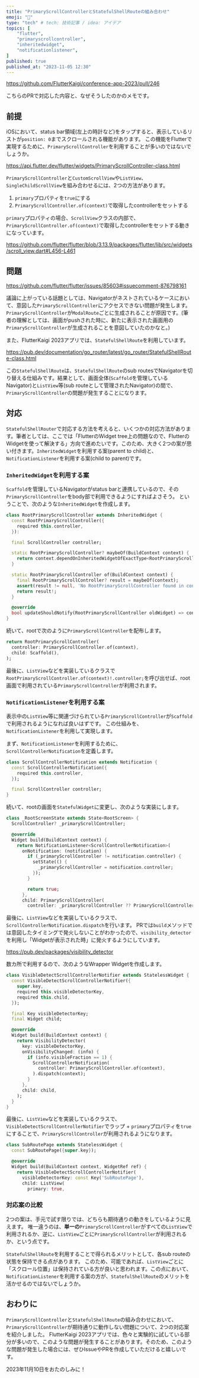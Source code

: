 ```yaml
---
title: "PrimaryScrollControllerとStatefulShellRouteの組み合わせ"
emoji: "📜"
type: "tech" # tech: 技術記事 / idea: アイデア
topics: [
    "flutter",
    "primaryscrollcontroller",
    "inheritedwidget",
    "notificationlistener",
]
published: true
published_at: "2023-11-05 12:30"
---
```


https://github.com/FlutterKaigi/conference-app-2023/pull/246

こちらのPRで対応した内容と、なぜそうしたのかのメモです。

## 前提

iOSにおいて、status bar領域(左上の時計など)をタップすると、表示しているリストが`position: 0`までスクロールされる機能があります。
この機能をFlutterで実現するために、`PrimaryScrollController`を利用することが多いのではないでしょうか。

https://api.flutter.dev/flutter/widgets/PrimaryScrollController-class.html

`PrimaryScrollController`と`CustomScrollView`や`ListView`、`SingleChildScrollView`を組み合わせるには、2つの方法があります。

1. `primary`プロパティを`true`にする
2. `PrimaryScrollController.of(context)`で取得したcontrollerをセットする

`primary`プロパティの場合、`ScrollView`クラスの内部で、`PrimaryScrollController.of(context)`で取得したcontrollerをセットする動きになっています。

https://github.com/flutter/flutter/blob/3.13.9/packages/flutter/lib/src/widgets/scroll_view.dart#L456-L461

## 問題

https://github.com/flutter/flutter/issues/85603#issuecomment-876798161

議論に上がっている話題としては、Navigatorがネストされているケースにおいて、意図した`PrimaryScrollController`にアクセスできない問題が発生します。`PrimaryScrollController`が`ModalRoute`ごとに生成されることが原因です。(筆者の理解としては、画面がpushされた時に、新たに表示された画面用の`PrimaryScrollController`が生成されることを意図していたのかなと。)

また、FlutterKaigi 2023アプリでは、`StatefulShellRoute`を利用しています。

https://pub.dev/documentation/go_router/latest/go_router/StatefulShellRoute-class.html

この`StatefulShellRoute`は、`StatefulShellRoute`のsub routesでNavigatorを切り替える仕組みです。結果として、画面全体(`Scaffold`を管理しているNavigator)と`ListView`等(sub routeとして管理されたNavigator)の間で、`PrimaryScrollController`の問題が発生することになります。

## 対応

`StatefulShellRouter`で対応する方法を考えると、いくつかの対応方法があります。筆者としては、ここでは「FlutterのWidget tree上の問題なので、FlutterのWidgetを使って解決する」方向で進めたいです。このため、大きく2つの案が思い付きます。`InheritedWidget`を利用する案(parent to child)と、`NotificationListener`を利用する案(child to parent)です。

### `InheritedWidget`を利用する案

`Scaffold`を管理しているNavigatorがstatus barと連携しているので、その`PrimaryScrollController`をbody部で利用できるようにすればよさそう。
ということで、次のような`InheritedWidget`を作成します。

```dart
class RootPrimaryScrollController extends InheritedWidget {
  const RootPrimaryScrollController({
    required this.controller,
  }):

  final ScrollController controller;

  static RootPrimaryScrollController? maybeOf(BuildContext context) {
    return context.dependOnInheritedWidgetOfExactType<RootPrimaryScrollController>();
  }

  static RootPrimaryScrollController of(BuildContext context) {
    final RootPrimaryScrollController? result = maybeOf(context);
    assert(result != null, 'No RootPrimaryScrollController found in context');
    return result!;
  }

  @override
  bool updateShouldNotify(RootPrimaryScrollController oldWidget) => controller != oldWidget.controller;
}
```

続いて、rootで次のように`PrimaryScrollController`を配布します。

```dart
return RootPrimaryScrollController(
  controller: PrimaryScrollController.of(context),
  child: Scaffold(),
);
```

最後に、`ListView`などを実装しているクラスで `RootPrimaryScrollController.of(context)!.controller;`を呼び出せば、root画面で利用されている`PrimaryScrollController`が利用されます。

### `NotificationListener`を利用する案

表示中の`ListView`等に関連づけられている`PrimaryScrollController`が`Scaffold`で利用されるようになれば良いはずです。
この仕組みを、`NotificationListener`を利用して実現します。

まず、`NotificationListener`を利用するために、`ScrollControllerNotification`を定義します。

```dart
class ScrollControllerNotification extends Notification {
  const ScrollControllerNotification({
    required this.controller,
  });

  final ScrollController controller;
}
```

続いて、rootの画面を`StatefulWidget`に変更し、次のような実装にします。

```dart
class _RootScreenState extends State<RootScreen> {
  ScrollController? _primaryScrollController;

  @override
  Widget build(BuildContext context) {
    return NotificationListener<ScrollControllerNotification>(
      onNotification: (notification) {
        if (_primaryScrollController != notification.controller) {
          setState(() {
            _primaryScrollController = notification.controller;
          });
        }

        return true;
      },
      child: PrimaryScrollController(
        controller: _primaryScrollController ?? PrimaryScrollController.of(context),
```

最後に、`ListView`などを実装しているクラスで、`ScrollControllerNotification.dispatch`を行います。
PRでは`build`メソッドでは意図したタイミングで発火しないことがわかったので、`visibility_detector`を利用し「Widgetが表示された時」に発火するようにしています。

https://pub.dev/packages/visibility_detector

数カ所で利用するので、次のようなWrapper Widgetを作成します。

```dart
class VisibleDetectScrollControllerNotifier extends StatelessWidget {
  const VisibleDetectScrollControllerNotifier({
    super.key,
    required this.visibleDetectorKey,
    required this.child,
  });

  final Key visibleDetectorKey;
  final Widget child;

  @override
  Widget build(BuildContext context) {
    return VisibilityDetector(
      key: visibleDetectorKey,
      onVisibilityChanged: (info) {
        if (info.visibleFraction == 1) {
          ScrollControllerNotification(
            controller: PrimaryScrollController.of(context),
          ).dispatch(context);
        }
      },
      child: child,
    );
  }
}
```

最後に、`ListView`などを実装しているクラスで、`VisibleDetectScrollControllerNotifier`でラップ + `primary`プロパティを`true`にすることで、`PrimaryScrollController`が利用されるようになります。

```dart
class SubRoutePage extends StatelessWidget {
  const SubRoutePage({super.key});

  @override
  Widget build(BuildContext context, WidgetRef ref) {
    return VisibleDetectScrollControllerNotifier(
      visibleDetectorKey: const Key('SubRoutePage'),
      child: ListView(
        primary: true,
```

### 対応案の比較

2つの案は、手元で試す限りでは、どちらも期待通りの動きをしているように見えます。
唯一違うのは、**単一の**`PrimaryScrollController`がすべての`ListView`で利用されるか、逆に、`ListView`ごとに`PrimaryScrollController`が利用されるか、という点です。

`StatefulShellRoute`を利用することで得られるメリットとして、各sub routeの状態を保持できる点があります。
このため、可能であれば、`ListView`ごとに「スクロール位置」は保持されている方が良いと思われます。この点において、`NotificationListener`を利用する案の方が、`StatefulShellRoute`のメリットを活かせるのではないでしょうか。

## おわりに

`PrimaryScrollController`と`StatefulShellRoute`の組み合わせにおいて、`PrimaryScrollController`が期待通りに動作しない問題について、2つの対応案を紹介しました。
FlutterKaigi 2023アプリでは、色々と実験的に試している部分が多いので、このような問題が発生することがあります。そのため、このような問題が発生した場合には、ぜひIssueやPRを作成していただけると嬉しいです。

2023年11月10日をおたのしみに！
